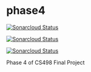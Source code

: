 # phase4


[![Sonarcloud Status](https://sonarcloud.io/api/project_badges/measure?project=smsbert_phase4&metric=bugs)](https://sonarcloud.io/dashboard?id=smsbert_phase4)

[![Sonarcloud Status](https://sonarcloud.io/api/project_badges/measure?project=smsbert_phase4&metric=vulnerabilities)](https://sonarcloud.io/dashboard?id=smsbert_phase4)

[![Sonarcloud Status](https://sonarcloud.io/api/project_badges/measure?project=smsbert_phase4&metric=code_smells
)](https://sonarcloud.io/dashboard?id=smsbert_phase4)

Phase 4 of CS498 Final Project
